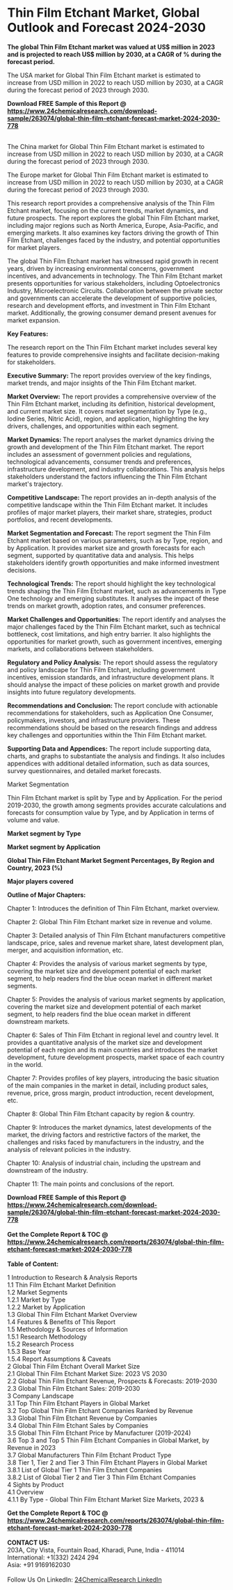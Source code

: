 <h1>Thin Film Etchant Market, Global Outlook and Forecast 2024-2030</h1><p><strong>The global Thin Film Etchant market was valued at US$ million in 2023 and is projected to reach US$ million by 2030, at a CAGR of % during the forecast period.</strong></p><p>
</p><p>The USA market for Global Thin Film Etchant market is estimated to increase from USD million in 2022 to reach USD million by 2030, at a CAGR during the forecast period of 2023 through 2030.</p><div><b>Download FREE Sample of this Report @ 
            <a href="https://www.24chemicalresearch.com/download-sample/263074/global-thin-film-etchant-forecast-market-2024-2030-778">
            https://www.24chemicalresearch.com/download-sample/263074/global-thin-film-etchant-forecast-market-2024-2030-778</a></b></div><br><p>
</p><p>The China market for Global Thin Film Etchant market is estimated to increase from USD million in 2022 to reach USD million by 2030, at a CAGR during the forecast period of 2023 through 2030.</p><p>
</p><p>The Europe market for Global Thin Film Etchant market is estimated to increase from USD million in 2022 to reach USD million by 2030, at a CAGR during the forecast period of 2023 through 2030.</p><p>
</p><p>This research report provides a comprehensive analysis of the Thin Film Etchant market, focusing on the current trends, market dynamics, and future prospects. The report explores the global Thin Film Etchant market, including major regions such as North America, Europe, Asia-Pacific, and emerging markets. It also examines key factors driving the growth of Thin Film Etchant, challenges faced by the industry, and potential opportunities for market players.</p><p>
The global Thin Film Etchant market has witnessed rapid growth in recent years, driven by increasing environmental concerns, government incentives, and advancements in technology. The Thin Film Etchant market presents opportunities for various stakeholders, including Optoelectronics Industry, Microelectronic Circuits. Collaboration between the private sector and governments can accelerate the development of supportive policies, research and development efforts, and investment in Thin Film Etchant market. Additionally, the growing consumer demand present avenues for market expansion.</p><p>
<strong>Key Features:</strong></p><p>
The research report on the Thin Film Etchant market includes several key features to provide comprehensive insights and facilitate decision-making for stakeholders.</p><p>
<strong>Executive Summary: </strong>The report provides overview of the key findings, market trends, and major insights of the Thin Film Etchant market.</p><p>
<strong>Market Overview:</strong> The report provides a comprehensive overview of the Thin Film Etchant market, including its definition, historical development, and current market size. It covers market segmentation by Type (e.g., Iodine Series, Nitric Acid), region, and application, highlighting the key drivers, challenges, and opportunities within each segment.</p><p>
<strong>Market Dynamics: </strong>The report analyses the market dynamics driving the growth and development of the Thin Film Etchant market. The report includes an assessment of government policies and regulations, technological advancements, consumer trends and preferences, infrastructure development, and industry collaborations. This analysis helps stakeholders understand the factors influencing the Thin Film Etchant market's trajectory.</p><p>
<strong>Competitive Landscape: </strong>The report provides an in-depth analysis of the competitive landscape within the Thin Film Etchant market. It includes profiles of major market players, their market share, strategies, product portfolios, and recent developments.</p><p>
<strong>Market Segmentation and Forecast: </strong>The report segment the Thin Film Etchant market based on various parameters, such as by Type, region, and by Application. It provides market size and growth forecasts for each segment, supported by quantitative data and analysis. This helps stakeholders identify growth opportunities and make informed investment decisions.</p><p>
<strong>Technological Trends:</strong> The report should highlight the key technological trends shaping the Thin Film Etchant market, such as advancements in Type One technology and emerging substitutes. It analyses the impact of these trends on market growth, adoption rates, and consumer preferences.</p><p>
<strong>Market Challenges and Opportunities:</strong> The report identify and analyses the major challenges faced by the Thin Film Etchant market, such as technical bottleneck, cost limitations, and high entry barrier. It also highlights the opportunities for market growth, such as government incentives, emerging markets, and collaborations between stakeholders.</p><p>
<strong>Regulatory and Policy Analysis:</strong> The report should assess the regulatory and policy landscape for Thin Film Etchant, including government incentives, emission standards, and infrastructure development plans. It should analyse the impact of these policies on market growth and provide insights into future regulatory developments.</p><p>
<strong>Recommendations and Conclusion: </strong>The report conclude with actionable recommendations for stakeholders, such as Application One Consumer, policymakers, investors, and infrastructure providers. These recommendations should be based on the research findings and address key challenges and opportunities within the Thin Film Etchant market.</p><p>
<strong>Supporting Data and Appendices:</strong> The report include supporting data, charts, and graphs to substantiate the analysis and findings. It also includes appendices with additional detailed information, such as data sources, survey questionnaires, and detailed market forecasts.</p><p>
Market Segmentation</p><p>
Thin Film Etchant market is split by Type and by Application. For the period 2019-2030, the growth among segments provides accurate calculations and forecasts for consumption value by Type, and by Application in terms of volume and value.</p><p>
<strong>Market segment by Type</strong></p><p>
</p><p>
</p><p><strong>Market segment by Application</strong></p><p>
</p><p>
</p><p><strong>Global Thin Film Etchant Market Segment Percentages, By Region and Country, 2023 (%)</strong></p><p>
</p><p>
</p><p><strong>Major players covered</strong></p><p>
</p><p>
</p><p><strong>Outline of Major Chapters:</strong></p><p>
Chapter 1: Introduces the definition of Thin Film Etchant, market overview.</p><p>
Chapter 2: Global Thin Film Etchant market size in revenue and volume.</p><p>
Chapter 3: Detailed analysis of Thin Film Etchant manufacturers competitive landscape, price, sales and revenue market share, latest development plan, merger, and acquisition information, etc.</p><p>
Chapter 4: Provides the analysis of various market segments by type, covering the market size and development potential of each market segment, to help readers find the blue ocean market in different market segments.</p><p>
Chapter 5: Provides the analysis of various market segments by application, covering the market size and development potential of each market segment, to help readers find the blue ocean market in different downstream markets.</p><p>
Chapter 6: Sales of Thin Film Etchant in regional level and country level. It provides a quantitative analysis of the market size and development potential of each region and its main countries and introduces the market development, future development prospects, market space of each country in the world.</p><p>
Chapter 7: Provides profiles of key players, introducing the basic situation of the main companies in the market in detail, including product sales, revenue, price, gross margin, product introduction, recent development, etc.</p><p>
Chapter 8: Global Thin Film Etchant capacity by region &amp; country.</p><p>
Chapter 9: Introduces the market dynamics, latest developments of the market, the driving factors and restrictive factors of the market, the challenges and risks faced by manufacturers in the industry, and the analysis of relevant policies in the industry.</p><p>
Chapter 10: Analysis of industrial chain, including the upstream and downstream of the industry.</p><p>
Chapter 11: The main points and conclusions of the report.</p><div><b>Download FREE Sample of this Report @ 
            <a href="https://www.24chemicalresearch.com/download-sample/263074/global-thin-film-etchant-forecast-market-2024-2030-778">
            https://www.24chemicalresearch.com/download-sample/263074/global-thin-film-etchant-forecast-market-2024-2030-778</a></b></div><br><div><b>Get the Complete Report & TOC @ 
            <a href="https://www.24chemicalresearch.com/reports/263074/global-thin-film-etchant-forecast-market-2024-2030-778">
            https://www.24chemicalresearch.com/reports/263074/global-thin-film-etchant-forecast-market-2024-2030-778</a></b></div><br>
            <b>Table of Content:</b><p>1 Introduction to Research & Analysis Reports<br />
    1.1 Thin Film Etchant Market Definition<br />
    1.2 Market Segments<br />
        1.2.1 Market by Type<br />
        1.2.2 Market by Application<br />
    1.3 Global Thin Film Etchant Market Overview<br />
    1.4 Features & Benefits of This Report<br />
    1.5 Methodology & Sources of Information<br />
        1.5.1 Research Methodology<br />
        1.5.2 Research Process<br />
        1.5.3 Base Year<br />
        1.5.4 Report Assumptions & Caveats<br />
2 Global Thin Film Etchant Overall Market Size<br />
    2.1 Global Thin Film Etchant Market Size: 2023 VS 2030<br />
    2.2 Global Thin Film Etchant Revenue, Prospects & Forecasts: 2019-2030<br />
    2.3 Global Thin Film Etchant Sales: 2019-2030<br />
3 Company Landscape<br />
    3.1 Top Thin Film Etchant Players in Global Market<br />
    3.2 Top Global Thin Film Etchant Companies Ranked by Revenue<br />
    3.3 Global Thin Film Etchant Revenue by Companies<br />
    3.4 Global Thin Film Etchant Sales by Companies<br />
    3.5 Global Thin Film Etchant Price by Manufacturer (2019-2024)<br />
    3.6 Top 3 and Top 5 Thin Film Etchant Companies in Global Market, by Revenue in 2023<br />
    3.7 Global Manufacturers Thin Film Etchant Product Type<br />
    3.8 Tier 1, Tier 2 and Tier 3 Thin Film Etchant Players in Global Market<br />
        3.8.1 List of Global Tier 1 Thin Film Etchant Companies<br />
        3.8.2 List of Global Tier 2 and Tier 3 Thin Film Etchant Companies<br />
4 Sights by Product<br />
    4.1 Overview<br />
        4.1.1 By Type - Global Thin Film Etchant Market Size Markets, 2023 &</p><div><b>Get the Complete Report & TOC @ 
            <a href="https://www.24chemicalresearch.com/reports/263074/global-thin-film-etchant-forecast-market-2024-2030-778">
            https://www.24chemicalresearch.com/reports/263074/global-thin-film-etchant-forecast-market-2024-2030-778</a></b></div><br><b>CONTACT US:</b><br>
            203A, City Vista, Fountain Road, Kharadi, Pune, India - 411014<br>
            International: +1(332) 2424 294<br>
            Asia: +91 9169162030 <br><br>
            Follow Us On LinkedIn: <a href="https://www.linkedin.com/company/24chemicalresearch/">24ChemicalResearch LinkedIn</a>